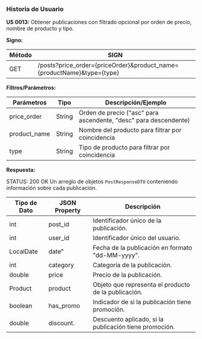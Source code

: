 ### Historia de Usuario

**US 0013:** Obtener publicaciones con filtrado opcional por orden de precio, nombre de producto y
tipo.

**Signo:**

| Método | SIGN                                                                   |
|--------|------------------------------------------------------------------------|
| GET    | /posts?price_order={priceOrder}&product_name={productName}&type={type} |

**Filtros/Parámetros:**

| Parámetros   | Tipo   | Descripción/Ejemplo                                              |
|--------------|--------|------------------------------------------------------------------|
| price_order  | String | Orden de precio ("asc" para ascendente, "desc" para descendente) |
| product_name | String | Nombre del producto para filtrar por coincidencia                |
| type         | String | Tipo de producto para filtrar por coincidencia                   |

**Respuesta:**

STATUS: 200 OK
Un arreglo de objetos `PostResponseDTO` conteniendo información sobre cada publicación.

| Tipo de Dato | JSON Property | Descripción                                            |
|--------------|---------------|--------------------------------------------------------|
| int          | post_id       | Identificador único de la publicación.                 |
| int          | user_id       | Identificador único del usuario.                       |
| LocalDate    | date"         | Fecha de la publicación en formato "dd-MM-yyyy".       |
| int          | category      | Categoría de la publicación.                           |
| double       | price         | Precio de la publicación.                              |
| Product      | product       | Objeto que representa el producto de la publicación.   |
| boolean      | has_promo     | Indicador de si la publicación tiene promoción.        |
| double       | discount.     | Descuento aplicado, si la publicación tiene promoción. |

